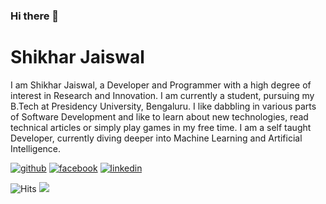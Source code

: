 ### Hi there 👋


# Shikhar Jaiswal

I am Shikhar Jaiswal, a Developer and Programmer with a high degree of interest in Research and Innovation. I am currently a student, pursuing my B.Tech at Presidency University, Bengaluru. I like dabbling in various parts of Software Development and like to learn about new technologies, read technical articles or simply play games in my free time. I am a self taught Developer, currently diving deeper into Machine Learning and Artificial Intelligence.


<!-- display the social media buttons in your README -->

[![github](https://www.iconfinder.com/data/icons/iconsimple-logotypes/512/github-512.png)][1]
[![facebook](https://www.flaticon.com/svg/static/icons/svg/2111/2111392.svg)][2]
[![linkedin](https://www.iconfinder.com/data/icons/iconsimple-logotypes/512/instagram-512.png)][3]

[1]: http://www.twitter.com/_shikhar_jais
[2]: http://www.facebook.com/shikhar.jai1
[3]: http://shikhar-jais.tumblr.com
[6]: http://www.github.com/shikhar1020jais1

<!-- Please don't remove this: Grab your social icons from https://github.com/carlsednaoui/gitsocial -->

<img src="https://hitcounter.pythonanywhere.com/count/tag.svg?url=https%3A%2F%2Fgithub.com%2Fshikhar1020jais1%2Fhit-counter" alt="Hits">

<img src="https://github-readme-stats.vercel.app/api/top-langs/?username=shikhar1020jais1&layout=compact&hide=html" />

